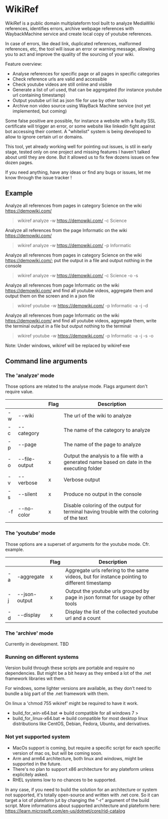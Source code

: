 # WikiRef


WikiRef is a public domain multiplateform tool built to analyze MediaWiki references, identifies errors, archive webpage references with WaybackMachine service and create local copy of youtube references.

In case of errors, like dead link, duplicated references, malformed references, etc, the tool will issue an error or warning message, allowing you to act and improve the quality of the sourcing of your wiki.

Feature overview:
 - Analyse references for specific page or all pages in specific categories
 - Check reference urls are valid and accessible
 - Check youtube videos are still online and visible
 - Generate a list of url used, that can be aggregated (for instance youtube url containing timestamp)
 - Output youtube url list as json file for use by other tools
 - Archive non video source using WayBack Machine service (not yet implemented, but coming)

Some false positive are possible, for instance a website with a faulty SSL certificate will trigger an error, or some website like linkedin fight against bot accessing their content. A "whitelist" system is being developed to allow to ignore certain url or domains.

This tool, yet already working well for pointing out issues, is stil in early stage, tested only on one project and missing features I haven't talked about until they are done. But it allowed us to fix few dozens issues on few dozen pages. 

If you need anything, have any ideas or find any bugs or issues, let me know through the issue tracker !

## Example

Analyze all references from pages in category Science on the wiki https://demowiki.com/
> wikiref analyze -w https://demowiki.com/ -c Science

Analyze all references from the page Informatic on the wiki https://demowiki.com/
> wikiref analyze -w https://demowiki.com/ -p Informatic

Analyze all references from pages in category Science on the wiki https://demowiki.com/; put the output in a file and output nothing in the console
> wikiref analyze -w https://demowiki.com/ -c Science -o -s

Analyze all references from page Informatic on the wiki https://demowiki.com/ and find all youtube videos, aggregate them and output them on the screen and in a json file
> wikiref youtube -w https://demowiki.com/ -p Informatic -a -j -d

Analyze all references from page Informatic on the wiki https://demowiki.com/ and find all youtube videos, aggregate them, write the terminal output in a file but output nothing to the terminal
> wikiref youtube -w https://demowiki.com/ -p Informatic -a -j -s -o

Note: Under windows, wikiref will be replaced by wikiref‧exe

##  Command line arguments

### The 'analyze' mode

Those options are related to the analyse mode.
Flags argument don't require value.

|  |  | Flag | Description |
|---|---|---|---|
| -w | --wiki |  | The url of the wiki to analyze |
| -c | --category |  | The name of the category to analyze |
| -p | --page |  | The name of the page to analyze |
| -o | --file-output | x | Output the analysis to a file with a generated name based on date in the executing folder |
| -v | --verbose | x | Verbose output |
| -s | --silent | x | Produce no output in the console |
| -f | --no-color | x | Disable coloring of the output for terminal having trouble with the coloring of the text |

### The 'youtube' mode

Those options are a superset of arguments for the youtube mode. Cfr. example.

|  |  | Flag | Description |
|---|---|---|---|
| -a | -aggregate | x | Aggregate urls refering to the same videos, but for instance pointing to different timestamp |
| -j | --json-output | x | Output the youtube urls grouped by page in json format for usage by other tools |
| -d | --display | x | Display the list of the collected youtube url and a count |

### The 'archive' mode

Currently in development. TBD

### Running on different systems

Version build through these scripts are portable and require no dependencies. But might be a bit heavy as they embed a lot of the .net framework libraries wit them.

For windows, some lighter versions are available, as they don't need to bundle a big part of the .net framework with them.

On linux a 'chmod 755 wikiref' might be required to have it work.

- build_for_win-x64.bat => build compatible for all windows 7 >
- build_for_linux-x64.bat => build compatible for most desktop linux distributions like CentOS, Debian, Fedora, Ubuntu, and derivatives.

### Not yet supported system
- MacOs support is coming, but require a specific script for each specific version of mac os, but will be coming soon.
- Arm and arm64 architecture, both linux and windows, might be supported in the future.
- There's no plan to support x86 architecture for any plateform unless explicitely asked.
- RHEL systems low to no chances to be supported.

In any case, if you need to build the solution for an architecture or system not supported, it's totally open-source and written with .net core. So it can target a lot of plateform jut by changing the "-r" argument of the build script. More informations about supported architecture and plateform here: https://learn.microsoft.com/en-us/dotnet/core/rid-catalog
